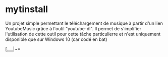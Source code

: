 # mytinstall
Un projet simple permettant le téléchargement de musique à partir d'un lien YoutubeMusic grâce à l'outil "youtube-dl". Il permet de s'implifier l'utilisation de cette outil pour cette tâche particulierre et n'est uniquement disponible que sur Windows 10 (car codé en bat)






[___|~*
